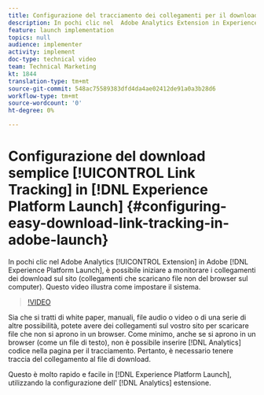 ```yaml
---
title: Configurazione del tracciamento dei collegamenti per il download semplice in Experience Platform Launch
description: In pochi clic nel  Adobe Analytics Extension in Experience Platform Launch, potete iniziare a monitorare i collegamenti dei download sul sito (collegamenti che scaricano file non del browser sul computer). Questo video illustra come impostare il sistema.
feature: launch implementation
topics: null
audience: implementer
activity: implement
doc-type: technical video
team: Technical Marketing
kt: 1844
translation-type: tm+mt
source-git-commit: 548ac75589383dfd4da4ae02412de91a0a3b28d6
workflow-type: tm+mt
source-wordcount: '0'
ht-degree: 0%

---
```



# Configurazione del download semplice [!UICONTROL Link Tracking] in [!DNL Experience Platform Launch] {#configuring-easy-download-link-tracking-in-adobe-launch}

In pochi clic nel  Adobe Analytics [!UICONTROL Extension] in  Adobe [!DNL Experience Platform Launch], è possibile iniziare a monitorare i collegamenti dei download sul sito (collegamenti che scaricano file non del browser sul computer). Questo video illustra come impostare il sistema.

>[!VIDEO](https://video.tv.adobe.com/v/25762/?quality=12)

Sia che si tratti di white paper, manuali, file audio o video o di una serie di altre possibilità, potete avere dei collegamenti sul vostro sito per scaricare file che non si aprono in un browser. Come minimo, anche se si aprono in un browser (come un file di testo), non è possibile inserire [!DNL Analytics] codice nella pagina per il tracciamento. Pertanto, è necessario tenere traccia del collegamento al file di download.

Questo è molto rapido e facile in [!DNL Experience Platform Launch], utilizzando la configurazione dell&#39; [!DNL Analytics] estensione.
